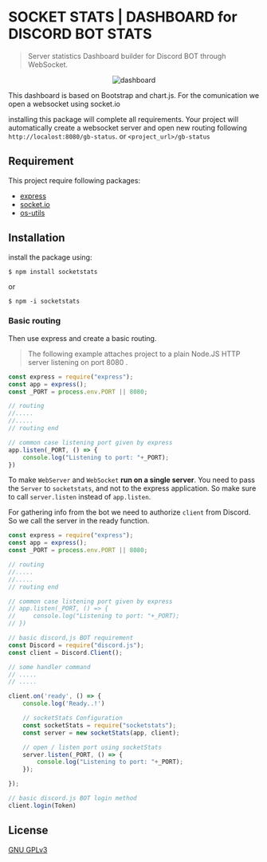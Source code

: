 SOCKET STATS | DASHBOARD for DISCORD BOT STATS
============================================== 
> Server statistics Dashboard builder for Discord BOT through WebSocket.
<center>

![dashboard](https://cdn.discordapp.com/attachments/664516457542975492/746637803332304966/unknown.png)

</center>
This dashboard is based on Bootstrap and chart.js. For the comunication we open a websocket using socket.io

installing this package will complete all requirements. Your project will automatically create a websocket server and open new routing following `http://localost:8080/gb-status`. or `<project_url>/gb-status`


## Requirement
This project require following packages:
+ [express](https://www.npmjs.com/package/express)
+ [socket.io](https://www.npmjs.com/package/socket.io)
+ [os-utils](https://www.npmjs.com/package/os-utils)

## Installation
install the package using:
```
$ npm install socketstats
```
or
```
$ npm -i socketstats
```

### Basic routing
Then use express and create a basic routing.
> The following example attaches project to a plain Node.JS HTTP server listening on port 8080 .
```js
const express = require("express");
const app = express();
const _PORT = process.env.PORT || 8080;

// routing
//.....
//.....
// routing end

// common case listening port given by express
app.listen(_PORT, () => {
    console.log("Listening to port: "+_PORT);
})

```

To make `WebServer` and `WebSocket` **run on a single server**. You need to pass the `Server` to `socketstats`, and not to the express application. So make sure to call `server.listen` instead of `app.listen`.

For gathering info from the bot we need to authorize `client` from Discord. So we call the server in the ready function.
```js
const express = require("express");
const app = express();
const _PORT = process.env.PORT || 8080;

// routing
//.....
//.....
// routing end

// common case listening port given by express
// app.listen(_PORT, () => {
//     console.log("Listening to port: "+_PORT);
// })

// basic discord,js BOT requirement
const Discord = require("discord.js");
const client = Discord.Client();

// some handler command
// .....
// .....

client.on('ready', () => {
    console.log('Ready..!')

    // socketStats Configuration
    const socketStats = require("socketstats");
    const server = new socketStats(app, client);

    // open / listen port using socketStats
    server.listen(_PORT, () => {
        console.log("Listening to port: "+_PORT);
    });

});

// basic discord.js BOT login method
client.login(Token)


```

## License

[GNU GPLv3](https://github.com/GoruAkiba/socketStats/blob/master/LICENSE)






